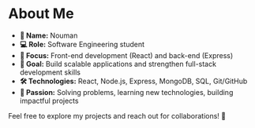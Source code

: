 # About Me

- **👤 Name:** Nouman
- **💻 Role:** Software Engineering student
- **🔧 Focus:** Front-end development (React) and back-end (Express)
- **🎯 Goal:** Build scalable applications and strengthen full-stack development skills
- **🛠️ Technologies:** React, Node.js, Express, MongoDB, SQL, Git/GitHub
- **🚀 Passion:** Solving problems, learning new technologies, building impactful projects

Feel free to explore my projects and reach out for collaborations! 🤝
